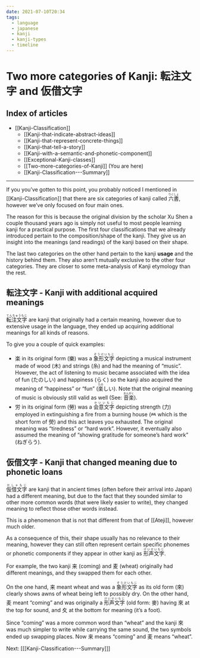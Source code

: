 ```yaml
---
date: 2021-07-10T20:34
tags:
  - language
  - japanese
  - kanji
  - kanji-types
  - timeline
---
```


# Two more categories of Kanji: 転注文字 and 仮借文字

## Index of articles

 * [[Kanji-Classification]]
   * [[Kanji-that-indicate-abstract-ideas]]
   * [[Kanji-that-represent-concrete-things]]
   * [[Kanji-that-tell-a-story]]
   * [[Kanji-with-a-semantic-and-phonetic-component]]
   * [[Exceptional-Kanji-classes]]
   * [[Two-more-categories-of-Kanji]] (You are here)
   * [[Kanji-Classification---Summary]]

---

If you you’ve gotten to this point, you probably noticed I mentioned in [[Kanji-Classification]]
that there are six categories of kanji called <ruby>六書<rt>りくしょ</rt></ruby>,
however we’ve only focused on four main ones.

The reason for this is because the original division by the scholar Xu Shen a
couple thousand years ago is simply not useful to most people learning kanji for
a practical purpose. The first four classifications that we already introduced
pertain to the composition/shape of the kanji. They give us an insight into the
meanings (and readings) of the kanji based on their shape.

The last two categories on the other hand pertain to the kanji **usage** and the
history behind them. They also aren’t mutually exclusive to the other four
categories. They are closer to some meta-analysis of Kanji etymology than
the rest.

## 転注文字 - Kanji with additional acquired meanings

<ruby>転注文字<rt>てんちゅうもじ</rt></ruby> are kanji that originally had a
certain meaning, however due to extensive usage in the language, they ended up
acquiring additional meanings for all kinds of reasons.

To give you a couple of quick examples:

 * 楽 in its original form (樂) was a <ruby>象形文字<rt>ぞうけいもじ</rt></ruby>
   depicting a musical instrument made of wood (木) and strings (糸) and had the
   meaning of “music”. However, the act of listening to music became associated
   with the idea of fun (たのしい) and happiness (らく) so the kanji also
   acquired the meaning of “happiness” or “fun” (<ruby>楽<rt>たの</rt></ruby>しい).
   Note that the original meaning of music is obviously still valid as well
   (See: <ruby>音楽<rt>おんがく</rt></ruby>).
 * 労 in its original form (勞) was a <ruby>会意文字<rt>かいいもじ</rt></ruby>
   depicting strength (力) employed in extinguishing a fire from a burning house
   (𤇾 which is the short form of 熒) and this act leaves you exhausted. The
   original meaning was “tiredness” or “hard work”. However, it eventually also
   assumed the meaning of “showing gratitude for someone’s hard work” (ねぎらう).

## 仮借文字 - Kanji that changed meaning due to phonetic loans

<ruby>仮借文字<rt>かしゃもじ</rt></ruby> are kanji that in ancient times
(often before their arrival into Japan) had a different meaning, but due to the
fact that they sounded similar to other more common words (that were likely
easier to write), they changed meaning to reflect those other words instead.

This is a phenomenon that is not that different from that of [[Ateji]], however
much older.

As a consequence of this, their shape usually has no relevance to their meaning,
however they can still often represent certain specific phonemes or phonetic
components if they appear in other kanji as <ruby>形声文字<rt>けいせいもじ</rt></ruby>.

For example, the two kanji 来 (coming) and 麦 (wheat) originally had different
meanings, and they swapped them for each other.

On the one hand, 来 meant wheat and was a <ruby>象形文字<rt>ぞうけいもじ</rt></ruby>
as its old form (來) clearly shows awns of wheat being left to possibly dry. On
the other hand, 麦 meant “coming” and was originally a <ruby>形声文字<rt>けいせいもじ</rt></ruby>
(old form: 麥) having 來 at the top for sound, and 夊 at the bottom for meaning
(it’s a foot).

Since “coming” was a more common word than “wheat” and the kanji 來 was much
simpler to write while carrying the same sound, the two symbols ended up
swapping places. Now 来 means “coming” and 麦 means “wheat”.

Next: [[[Kanji-Classification---Summary]]]
